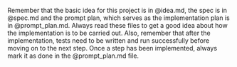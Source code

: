 Remember that the basic idea for this project is in @idea.md, the spec is in @spec.md and the prompt plan, which serves as the implementation plan is in @prompt_plan.md. Always read these files to get a good idea about how the implementation is to be carried out. Also, remember that after the implementation, tests need to be written and run successfully before moving on to the next step. Once a step has been implemented, always mark it as done in the @prompt_plan.md file.